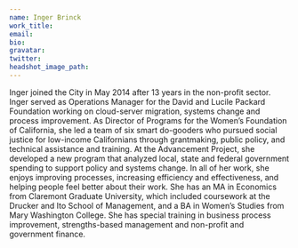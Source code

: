 ```yaml
---
name: Inger Brinck
work_title:
email:
bio:
gravatar:
twitter:
headshot_image_path:
---
```



Inger joined the City in May 2014 after 13 years in the non-profit sector. Inger served as Operations Manager for the David and Lucile Packard Foundation working on cloud-server migration, systems change and process improvement. As Director of Programs for the Women’s Foundation of California, she led a team of six smart do-gooders who pursued social justice for low-income Californians through grantmaking, public policy, and technical assistance and training. At the Advancement Project, she developed a new program that analyzed local, state and federal government spending to support policy and systems change. In all of her work, she enjoys improving processes, increasing efficiency and effectiveness, and helping people feel better about their work. She has an MA in Economics from Claremont Graduate University, which included coursework at the Drucker and Ito School of Management, and a BA in Women’s Studies from Mary Washington College. She has special training in business process improvement, strengths-based management and non-profit and government finance.